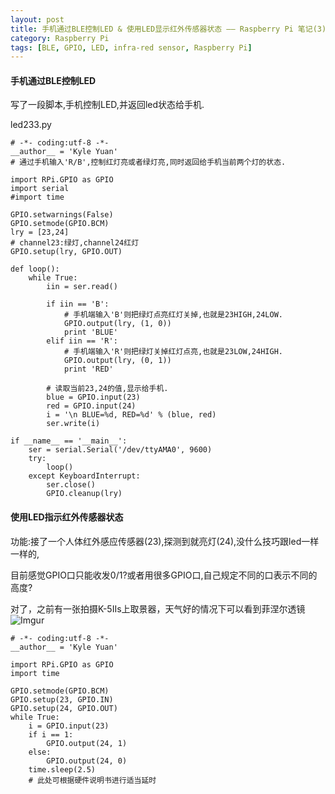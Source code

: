 ```yaml
---
layout: post
title: 手机通过BLE控制LED & 使用LED显示红外传感器状态 —— Raspberry Pi 笔记(3)
category: Raspberry Pi
tags: [BLE, GPIO, LED, infra-red sensor, Raspberry Pi]
---
```



#### 手机通过BLE控制LED
写了一段脚本,手机控制LED,并返回led状态给手机.

led233.py

```
# -*- coding:utf-8 -*-
__author__ = 'Kyle Yuan'
# 通过手机输入'R/B',控制红灯亮或者绿灯亮,同时返回给手机当前两个灯的状态.

import RPi.GPIO as GPIO
import serial
#import time

GPIO.setwarnings(False)
GPIO.setmode(GPIO.BCM)
lry = [23,24]
# channel23:绿灯,channel24红灯
GPIO.setup(lry, GPIO.OUT)

def loop():
    while True:
        iin = ser.read()

        if iin == 'B':
            # 手机端输入'B'则把绿灯点亮红灯关掉,也就是23HIGH,24LOW.
            GPIO.output(lry, (1, 0))
            print 'BLUE'
        elif iin == 'R':
            # 手机端输入'R'则把绿灯关掉红灯点亮,也就是23LOW,24HIGH.
            GPIO.output(lry, (0, 1))
            print 'RED'

        # 读取当前23,24的值,显示给手机.
        blue = GPIO.input(23)
        red = GPIO.input(24)
        i = '\n BLUE=%d, RED=%d' % (blue, red)
        ser.write(i)

if __name__ == '__main__':
    ser = serial.Serial('/dev/ttyAMA0', 9600)
    try:
        loop()
    except KeyboardInterrupt:
        ser.close()
        GPIO.cleanup(lry)

```

#### 使用LED指示红外传感器状态

功能:接了一个人体红外感应传感器(23),探测到就亮灯(24),没什么技巧跟led一样一样的,

目前感觉GPIO口只能收发0/1?或者用很多GPIO口,自己规定不同的口表示不同的高度?


对了，之前有一张拍摄K-5IIs上取景器，天气好的情况下可以看到菲涅尔透镜
![Imgur](http://i.imgur.com/bYmavYC.jpg)



```
# -*- coding:utf-8 -*-
__author__ = 'Kyle Yuan'

import RPi.GPIO as GPIO
import time

GPIO.setmode(GPIO.BCM)
GPIO.setup(23, GPIO.IN)
GPIO.setup(24, GPIO.OUT)
while True:
    i = GPIO.input(23)
    if i == 1:
        GPIO.output(24, 1)
    else:
        GPIO.output(24, 0)
    time.sleep(2.5)
    # 此处可根据硬件说明书进行适当延时

```
